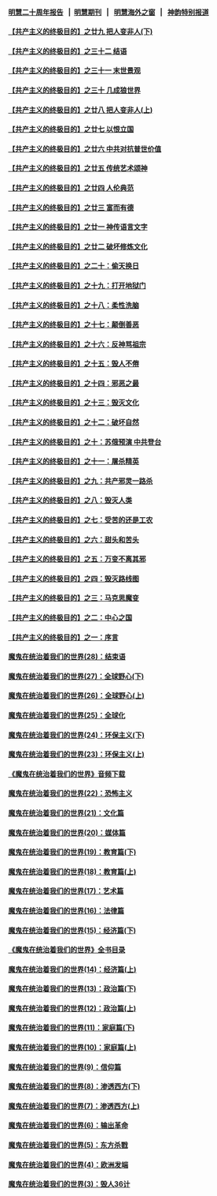 #### [明慧二十周年报告](https://github.com/gfw-breaker/mh-reports/blob/master/README.md?t=07212340) &nbsp;&nbsp;|&nbsp;&nbsp;[明慧期刊](https://github.com/gfw-breaker/mh-qikan) &nbsp;&nbsp;|&nbsp;&nbsp; [明慧海外之窗](https://github.com/gfw-breaker/mh-news/blob/master/README.md?t=07212340) &nbsp;&nbsp;|&nbsp;&nbsp; [神韵特别报道](https://github.com/gfw-breaker/mh-news/blob/master/shenyun.md?t=07212340) 

#### [【共产主义的终极目的】之廿九 把人变非人(下)](../pages/nsc422/n11344140.md?t=07212340) 

#### [【共产主义的终极目的】之三十二 结语](../pages/nsc422/n11360535.md?t=07212340) 

#### [【共产主义的终极目的】之三十一 末世景观](../pages/nsc422/n11351129.md?t=07212340) 

#### [【共产主义的终极目的】之三十 几成狼世界](../pages/nsc422/n11348280.md?t=07212340) 

#### [【共产主义的终极目的】之廿八 把人变非人(上)](../pages/nsc422/n11340492.md?t=07212340) 

#### [【共产主义的终极目的】之廿七 以恨立国](../pages/nsc422/n11336944.md?t=07212340) 

#### [【共产主义的终极目的】之廿六 中共对抗普世价值](../pages/nsc422/n11324785.md?t=07212340) 

#### [【共产主义的终极目的】之廿五 传统艺术颂神](../pages/nsc422/n11296396.md?t=07212340) 

#### [【共产主义的终极目的】之廿四 人伦典范](../pages/nsc422/n11296397.md?t=07212340) 

#### [【共产主义的终极目的】之廿三 富而有德](../pages/nsc422/n11283598.md?t=07212340) 

#### [【共产主义的终极目的】之廿一 神传语言文字](../pages/nsc422/n11263265.md?t=07212340) 

#### [【共产主义的终极目的】之廿二 破坏修炼文化](../pages/nsc422/n11245728.md?t=07212340) 

#### [【共产主义的终极目的】之二十：偷天换日](../pages/nsc422/n11238846.md?t=07212340) 

#### [【共产主义的终极目的】之十九：打开地狱门](../pages/nsc422/n11206376.md?t=07212340) 

#### [【共产主义的终极目的】之十八：柔性洗脑](../pages/nsc422/n11199994.md?t=07212340) 

#### [【共产主义的终极目的】之十七：颠倒善恶](../pages/nsc422/n11179782.md?t=07212340) 

#### [【共产主义的终极目的】之十六：反神骂祖宗](../pages/nsc422/n11166798.md?t=07212340) 

#### [【共产主义的终极目的】之十五：毁人不倦](../pages/nsc422/n11166792.md?t=07212340) 

#### [【共产主义的终极目的】之十四：邪恶之最](../pages/nsc422/n11150249.md?t=07212340) 

#### [【共产主义的终极目的】之十三：毁灭文化](../pages/nsc422/n11135227.md?t=07212340) 

#### [【共产主义的终极目的】之十二：破坏自然](../pages/nsc422/n11135214.md?t=07212340) 

#### [【共产主义的终极目的】之十：苏俄预演 中共登台](../pages/nsc422/n11118424.md?t=07212340) 

#### [【共产主义的终极目的】之十一：屠杀精英](../pages/nsc422/n11118442.md?t=07212340) 

#### [【共产主义的终极目的】之九：共产邪灵一路杀](../pages/nsc422/n11114139.md?t=07212340) 

#### [【共产主义的终极目的】之八：毁灭人类](../pages/nsc422/n11108503.md?t=07212340) 

#### [【共产主义的终极目的】之七：受苦的还是工农](../pages/nsc422/n11101809.md?t=07212340) 

#### [【共产主义的终极目的】之六：甜头和苦头](../pages/nsc422/n11096971.md?t=07212340) 

#### [【共产主义的终极目的】之五：万变不离其邪](../pages/nsc422/n11091285.md?t=07212340) 

#### [【共产主义的终极目的】之四：毁灭路线图](../pages/nsc422/n11086284.md?t=07212340) 

#### [【共产主义的终极目的】之三：马克思魔变](../pages/nsc422/n11061941.md?t=07212340) 

#### [【共产主义的终极目的】之二：中心之国](../pages/nsc422/n11047728.md?t=07212340) 

#### [【共产主义的终极目的】之一：序言](../pages/nsc422/n11086077.md?t=07212340) 

#### [魔鬼在统治着我们的世界(28)：结束语](../pages/nsc422/n10936246.md?t=07212340) 

#### [魔鬼在统治着我们的世界(27)：全球野心(下)](../pages/nsc422/n10928319.md?t=07212340) 

#### [魔鬼在统治着我们的世界(26)：全球野心(上)](../pages/nsc422/n10900318.md?t=07212340) 

#### [魔鬼在统治着我们的世界(25)：全球化](../pages/nsc422/n10788205.md?t=07212340) 

#### [魔鬼在统治着我们的世界(24)：环保主义(下)](../pages/nsc422/n10695307.md?t=07212340) 

#### [魔鬼在统治着我们的世界(23)：环保主义(上)](../pages/nsc422/n10688613.md?t=07212340) 

#### [《魔鬼在统治着我们的世界》音频下载](../pages/nsc422/n10635553.md?t=07212340) 

#### [魔鬼在统治着我们的世界(22)：恐怖主义](../pages/nsc422/n10614727.md?t=07212340) 

#### [魔鬼在统治着我们的世界(21)：文化篇](../pages/nsc422/n10597706.md?t=07212340) 

#### [魔鬼在统治着我们的世界(20)：媒体篇](../pages/nsc422/n10586579.md?t=07212340) 

#### [魔鬼在统治着我们的世界(19)：教育篇(下)](../pages/nsc422/n10564808.md?t=07212340) 

#### [魔鬼在统治着我们的世界(18)：教育篇(上)](../pages/nsc422/n10526970.md?t=07212340) 

#### [魔鬼在统治着我们的世界(17)：艺术篇](../pages/nsc422/n10499093.md?t=07212340) 

#### [魔鬼在统治着我们的世界(16)：法律篇](../pages/nsc422/n10485969.md?t=07212340) 

#### [魔鬼在统治着我们的世界(15)：经济篇(下)](../pages/nsc422/n10469975.md?t=07212340) 

#### [《魔鬼在统治着我们的世界》全书目录](../pages/nsc422/n10464261.md?t=07212340) 

#### [魔鬼在统治着我们的世界(14)：经济篇(上)](../pages/nsc422/n10457370.md?t=07212340) 

#### [魔鬼在统治着我们的世界(13)：政治篇(下)](../pages/nsc422/n10448270.md?t=07212340) 

#### [魔鬼在统治着我们的世界(12)：政治篇(上)](../pages/nsc422/n10444576.md?t=07212340) 

#### [魔鬼在统治着我们的世界(11)：家庭篇(下)](../pages/nsc422/n10440961.md?t=07212340) 

#### [魔鬼在统治着我们的世界(10)：家庭篇(上)](../pages/nsc422/n10435448.md?t=07212340) 

#### [魔鬼在统治着我们的世界(9)：信仰篇](../pages/nsc422/n10432159.md?t=07212340) 

#### [魔鬼在统治着我们的世界(8)：渗透西方(下)](../pages/nsc422/n10429603.md?t=07212340) 

#### [魔鬼在统治着我们的世界(7)：渗透西方(上)](../pages/nsc422/n10426013.md?t=07212340) 

#### [魔鬼在统治着我们的世界(6)：输出革命](../pages/nsc422/n10421536.md?t=07212340) 

#### [魔鬼在统治着我们的世界(5)：东方杀戮](../pages/nsc422/n10417707.md?t=07212340) 

#### [魔鬼在统治着我们的世界(4)：欧洲发端](../pages/nsc422/n10414890.md?t=07212340) 

#### [魔鬼在统治着我们的世界(3)：毁人36计](../pages/nsc422/n10411583.md?t=07212340) 

